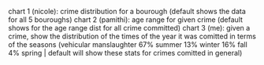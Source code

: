 chart 1 (nicole): crime distribution for a bourough (default shows the data for all 5 bouroughs)
chart 2 (pamithi): age range for given crime (default shows for the age range dist for all crime committed)
chart 3 (me): given a crime, show the distribution of the times of the year it was comitted in terms of the seasons (vehicular manslaughter 67% summer 13% winter 16% fall 4% spring | default will show these stats for crimes comitted in general)